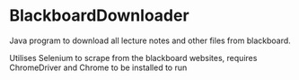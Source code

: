 # BlackboardDownloader
Java program to download all lecture notes and other files from blackboard.

Utilises Selenium to scrape from the blackboard websites, requires ChromeDriver and Chrome to be installed to run
